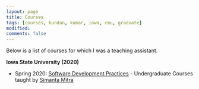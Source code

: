 ```yaml
---
layout: page
title: Courses
tags: [courses, kundan, kumar, iowa, cmu, graduate]
modified: 
comments: false
---
```


Below is a list of courses for which I was a teaching assistant.

**Iowa State University (2020)**
* Spring 2020: [Software Development Practices](https://www.cs.iastate.edu/courses/2019/spring/com-s-309) - Undergraduate Courses taught by [Simanta Mitra](https://www.cs.iastate.edu/people/simanta-mitra/)
